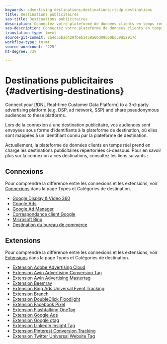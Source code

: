 ```yaml
---
keywords: advertising destinations;destinations;rtcdp destinations
title: Destinations publicitaires
seo-title: Destinations publicitaires
description: Connectez votre plateforme de données clients en temps réel à une plateforme publicitaire tierce (DSP, Ad Network, SSP, par exemple) et partagez des audiences pseudonymes sur ces plateformes.
seo-description: Connectez votre plateforme de données clients en temps réel à une plateforme publicitaire tierce (DSP, Ad Network, SSP, par exemple) et partagez des audiences pseudonymes sur ces plateformes.
translation-type: tm+mt
source-git-commit: 2a4d55b2d429fbeb1459a6bd095b0bc39d52917d
workflow-type: tm+mt
source-wordcount: '225'
ht-degree: 73%

---
```



# Destinations publicitaires {#advertising-destinations}

Connect your [!DNL Real-time Customer Data Platform] to a 3rd-party advertising platform (e.g. DSP, ad network, SSP) and share pseudonymous audiences to these platforms.

Lors de la connexion à une destination publicitaire, vos audiences sont envoyées sous forme d’identifiants à la plateforme de destination, où elles sont mappées à un identifiant connu par la plateforme de destination.

Actuellement, la plateforme de données clients en temps réel prend en charge les destinations publicitaires répertoriées ci-dessous. Pour en savoir plus sur la connexion à ces destinations, consultez les liens suivants :

## Connexions

Pour comprendre la différence entre les connexions et les extensions, voir [Connexions](/help/rtcdp/destinations/destination-types.md#connections) dans la page Types et Catégories de destination.


* [Google Display &amp; Video 360](/help/rtcdp/destinations/google-dv360-destination.md)
* [Google Ads](/help/rtcdp/destinations/google-ads-destination.md)
* [Google Ad Manager](/help/rtcdp/destinations/google-ad-manager-destination.md)
* [Correspondance client Google](/help/rtcdp/destinations/google-customer-match-destination.md)
* [Microsoft Bing](/help/rtcdp/destinations/bing-destination.md)
* [Destination du bureau de commerce](/help/rtcdp/destinations/tradedesk-destination.md)




## Extensions

Pour comprendre la différence entre les connexions et les extensions, voir [Extensions](/help/rtcdp/destinations/destination-types.md#extensions) dans la page Types et Catégories de destination.

* [Extension Adobe Advertising Cloud](/help/rtcdp/destinations/adobe-advertising-cloud-extension.md)
* [Extension Awin Advertising Conversion Tag](/help/rtcdp/destinations/awin-conversiontag-extension.md)
* [Extension Awin Advertising Mastertag](/help/rtcdp/destinations/awin-mastertag-extension.md)
* [Extension Beemray](beemray-extension.md)
* [Extension Bing Ads Universal Event Tracking](/help/rtcdp/destinations/bing-ads-extension.md)
* [Extension Branch](/help/rtcdp/destinations/branch-extension.md)
* [Extension DoubleClick Floodlight](/help/rtcdp/destinations/doubleclick-floodlight-extension.md)
* [Extension Facebook Pixel](/help/rtcdp/destinations/facebook-pixel-extension.md)
* [Extension Flashtalking OneTag](/help/rtcdp/destinations/flashtalking-extension.md)
* [Extension Google Ads](/help/rtcdp/destinations/google-ads-extension.md)
* [Extension Google gtag](/help/rtcdp/destinations/gtag-advertising-extension.md)
* [Extension LinkedIn Insight Tag](linkedin-extension.md)
* [Extension Pinterest Conversion Tracking](pinterest-extension.md)
* [Extension Twitter Universal Website Tag](twitter-uwt-extension.md)